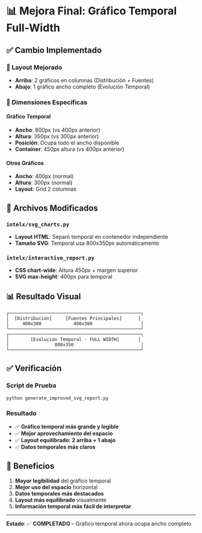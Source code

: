 # 📊 Mejora Final: Gráfico Temporal Full-Width

## ✅ Cambio Implementado

### 🎯 Layout Mejorado
- **Arriba**: 2 gráficos en columnas (Distribución + Fuentes)
- **Abajo**: 1 gráfico ancho completo (Evolución Temporal)

### 📐 Dimensiones Específicas

#### Gráfico Temporal
- **Ancho**: 800px (vs 400px anterior)
- **Altura**: 350px (vs 300px anterior)
- **Posición**: Ocupa todo el ancho disponible
- **Container**: 450px altura (vs 400px anterior)

#### Otros Gráficos
- **Ancho**: 400px (normal)
- **Altura**: 300px (normal)
- **Layout**: Grid 2 columnas

## 🔧 Archivos Modificados

### `intelx/svg_charts.py`
- **Layout HTML**: Separó temporal en contenedor independiente
- **Tamaño SVG**: Temporal usa 800x350px automáticamente

### `intelx/interactive_report.py`
- **CSS chart-wide**: Altura 450px + margen superior
- **SVG max-height**: 400px para temporal

## 📊 Resultado Visual

```
┌─────────────────────────────────────────────────┐
│  [Distribución]     [Fuentes Principales]      │
│     400x300            400x300                  │
└─────────────────────────────────────────────────┘
┌─────────────────────────────────────────────────┐
│        [Evolución Temporal - FULL WIDTH]       │
│                 800x350                         │
└─────────────────────────────────────────────────┘
```

## ✅ Verificación

### Script de Prueba
```bash
python generate_improved_svg_report.py
```

### Resultado
- ✅ **Gráfico temporal más grande y legible**
- ✅ **Mejor aprovechamiento del espacio**
- ✅ **Layout equilibrado: 2 arriba + 1 abajo**
- ✅ **Datos temporales más claros**

## 🎯 Beneficios

1. **Mayor legibilidad** del gráfico temporal
2. **Mejor uso del espacio** horizontal
3. **Datos temporales más destacados**
4. **Layout más equilibrado** visualmente
5. **Información temporal más fácil de interpretar**

---

**Estado**: ✅ **COMPLETADO** - Gráfico temporal ahora ocupa ancho completo
